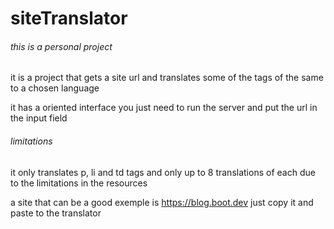 # siteTranslator

###### this is a personal project

it is a project that gets a site url and translates some of the tags of the same to a chosen language

it has a oriented interface you just need to run the server and put the url in the input field

###### limitations

it only translates p, li and td tags and only up to 8 translations of each due to the limitations in the resources

a site that can be a good exemple is https://blog.boot.dev just copy it and paste to the translator
